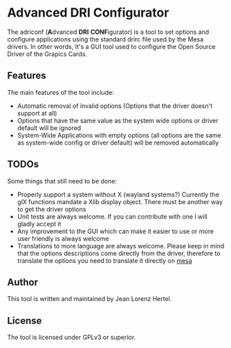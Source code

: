 Advanced DRI Configurator
=========================

The adriconf (**A**dvanced **DRI** **CONF**igurator) is a tool to set options and configure applications using the standard drirc file used by the Mesa drivers.
In other words, It's a GUI tool used to configure the Open Source Driver of the Grapics Cards.

Features
--------

The main features of the tool include:

- Automatic removal of invalid options (Options that the driver doesn't support at all)
- Options that have the same value as the system wide options or driver default will be ignored
- System-Wide Applications with empty options (all options are the same as system-wide config or driver default) will be removed automatically


TODOs
-----

Some things that still need to be done:

- Properly support a system without X (wayland systems?) Currently the glX functions mandate a Xlib display object. There must be another way to get the driver options
- Unit tests are always welcome. If you can contribute with one I will gladly accept it
- Any improvement to the GUI which can make it easier to use or more user friendly is always welcome
- Translations to more language are always welcome. Please keep in mind that the options descriptions come directly from the driver, therefore to translate the options you need to translate it directly on [mesa][1]

Author
------

This tool is written and maintained by Jean Lorenz Hertel.

License
-------

The tool is licensed under GPLv3 or superior.

[1]: https://www.mesa3d.org/